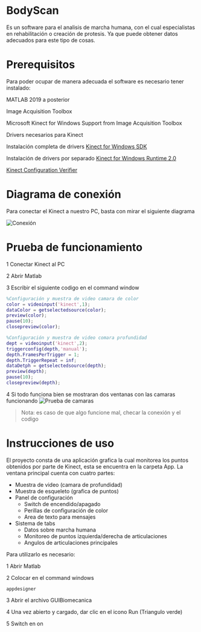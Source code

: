 # BodyScan
Es un software para el analisis de marcha humana, con el cual especialistas en rehabilitación o creación de protesis. Ya que puede obtener datos adecuados para este tipo de cosas.

# Prerequisitos
Para poder ocupar de manera adecuada el software es necesario tener instalado:

MATLAB 2019 a posterior

Image Acquisition Toolbox

Microsoft Kinect for Windows Support from Image Acquisition Toolbox

Drivers necesarios para Kinect

Instalación completa de drivers
[Kinect for Windows SDK](https://www.microsoft.com/en-us/download/details.aspx?id=44561)

Instalación de drivers por separado
[Kinect for Windows Runtime 2.0](https://www.microsoft.com/en-us/download/confirmation.aspx?id=44559)

[Kinect Configuration Verifier](https://go.microsoft.com/fwlink/p/?LinkID=513889)

# Diagrama de conexión
Para conectar el Kinect a nuestro PC, basta con mirar el siguiente diagrama

![Conexión](https://tinyurl.com/2lsde7lq)

# Prueba de funcionamiento

1 Conectar Kinect al PC

2 Abrir Matlab

3 Escribir el siguiente codigo en el command window
```Matlab
%Configuración y muestra de video camara de color
color = videoinput('kinect',1);
dataColor = getselectedsource(color);
preview(color);
pause(10);
closepreview(color);

%Configuración y muestra de video comara profundidad
dept = videoinput('kinect',2);
triggerconfig(depth,'manual');
depth.FramesPerTrigger = 1;
depth.TriggerRepeat = inf;
dataDetph = getselectedsource(depth);
preview(depth);
pause(10);
closepreview(depth);
```

4 Si todo funciona bien se mostraran dos ventanas con las camaras funcionando
![Prueba de camaras](..\images\camaras.png)

> Nota: es caso de que algo funcione mal, checar la conexión y el codigo

# Instrucciones de uso
El proyecto consta de una aplicación grafica la cual monitorea los puntos obtenidos por parte de Kinect, esta se encuentra en la carpeta App. La ventana principal cuenta con cuatro partes:

- Muestra de video (camara de profundidad)
- Muestra de esqueleto (grafica de puntos)
- Panel de configuración
	- Switch de encendido/apagado
	- Perillas de configuración de color
	- Area de texto para mensajes
- Sistema de tabs
	- Datos sobre marcha humana
	- Monitoreo de puntos izquierda/derecha de articulaciones
	- Angulos de articulaciones principales

Para utilizarlo es necesario:

1 Abrir Matlab

2 Colocar en el command windows
```
appdesigner
```

3 Abrir el archivo GUIBiomecanica

4 Una vez abierto y cargado, dar clic en el icono Run (Triangulo verde)

5 Switch en on